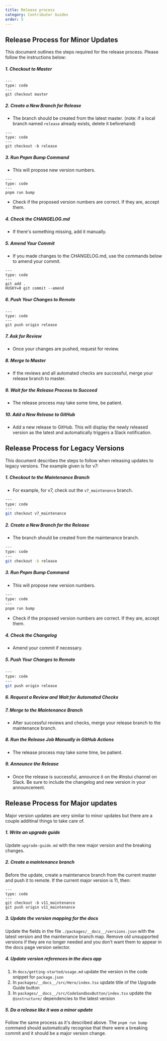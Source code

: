 ```yaml
---
title: Release process
category: Contributor Guides
order: 5
---
```


## Release Process for Minor Updates

This document outlines the steps required for the release process. Please follow the instructions below:

##### 1. Checkout to Master

```text
---
type: code
---
git checkout master
```

##### 2. Create a New Branch for Release

- The branch should be created from the latest master. (note: if a local branch named `release` already exists, delete it beforehand)

```text
---
type: code
---
git checkout -b release
```

##### 3. Run Pnpm Bump Command

- This will propose new version numbers.

```text
---
type: code
---
pnpm run bump
```

- Check if the proposed version numbers are correct. If they are, accept them.

##### 4. Check the CHANGELOG.md

- If there's something missing, add it manually.

##### 5. Amend Your Commit

- If you made changes to the CHANGELOG.md, use the commands below to amend your commit.

```text
---
type: code
---
git add .
HUSKY=0 git commit --amend
```

##### 6. Push Your Changes to Remote

```text
---
type: code
---
git push origin release
```

##### 7. Ask for Review

- Once your changes are pushed, request for review.

##### 8. Merge to Master

- If the reviews and all automated checks are successful, merge your release branch to master.

##### 9. Wait for the Release Process to Succeed

- The release process may take some time, be patient.

##### 10. Add a New Release to GitHub

- Add a new release to GitHub. This will display the newly released version as the latest and automatically triggers a Slack notification.

## Release Process for Legacy Versions

This document describes the steps to follow when releasing updates to legacy versions. The example given is for v7:

##### 1. Checkout to the Maintenance Branch

- For example, for v7, check out the `v7_maintenance` branch.

```bash
---
type: code
---
git checkout v7_maintenance
```

##### 2. Create a New Branch for the Release

- The branch should be created from the maintenance branch.

```bash
---
type: code
---
git checkout -b release
```

##### 3. Run Pnpm Bump Command

- This will propose new version numbers.

```bash
---
type: code
---
pnpm run bump
```

- Check if the proposed version numbers are correct. If they are, accept them.

##### 4. Check the Changelog

- Amend your commit if necessary.

##### 5. Push Your Changes to Remote

```bash
---
type: code
---
git push origin release
```

##### 6. Request a Review and Wait for Automated Checks

##### 7. Merge to the Maintenance Branch

- After successful reviews and checks, merge your release branch to the maintenance branch.

##### 8. Run the Release Job Manually in GitHub Actions

- The release process may take some time, be patient.

##### 9. Announce the Release

- Once the release is successful, announce it on the #instui channel on Slack. Be sure to include the changelog and new version in your announcement.

## Release Process for Major updates

Major version updates are very similar to minor updates but there are a couple additinal things to take care of.

##### 1. Write an upgrade guide

Update `upgrade-guide.md` with the new major version and the breaking changes.

##### 2. Create a maintenance branch

Before the update, create a maintenance branch from the current master and push it to remote. If the current major version is 11, then:

```text
---
type: code
---
git checkout -b v11_maintenance
git push origin v11_maintenance
```

##### 3. Update the version mapping for the docs

Update the fields in the file `./packages/__docs__/versions.json` with the latest version and the maintenance branch map. Remove old unsupported versions if they are no longer needed and you don't want them to appear in the docs page version selector.

##### 4. Update version references in the docs app

1. In `docs/getting-started/usage.md` update the version in the code snippet for `package.json`
2. In `packages/__docs__/src/Hero/index.tsx` update title of the Upgrade Guide button
3. In `packages/__docs__/src/CodeSandboxButton/index.tsx` update the `@instructure/` dependencies to the latest version

##### 5. Do a release like it was a minor update

Follow the same process as it's described above. The `pnpm run bump` command should automatically recognise that there were a breaking commit and it should be a major version change.
